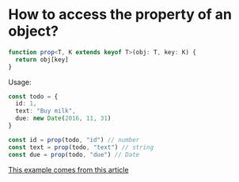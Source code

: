 # How to access the property of an object?

```typescript
function prop<T, K extends keyof T>(obj: T, key: K) {
  return obj[key]
}
```

Usage:

```typescript
const todo = {
  id: 1,
  text: "Buy milk",
  due: new Date(2016, 11, 31)
}

const id = prop(todo, "id") // number
const text = prop(todo, "text") // string
const due = prop(todo, "due") // Date
```

[This example comes from this article](https://mariusschulz.com/blog/keyof-and-lookup-types-in-typescript)

